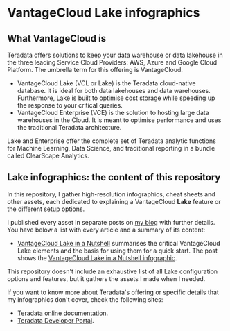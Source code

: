 # VantageCloud Lake infographics

## What VantageCloud is

Teradata offers solutions to keep your data warehouse or data lakehouse in the three leading Service Cloud Providers: AWS, Azure and Google Cloud Platform. The umbrella term for this offering is VantageCloud.
* VantageCloud Lake (VCL or Lake) is the Teradata cloud-native database. It is ideal for both data lakehouses and data warehouses. Furthermore, Lake is built to optimise cost storage while speeding up the response to your critical queries.
* VantageCloud Enterprise (VCE) is the solution to hosting large data warehouses in the Cloud. It is meant to optimise performance and uses the traditional Teradata architecture.

Lake and Enterprise offer the complete set of Teradata analytic functions for Machine Learning, Data Science, and traditional reporting in a bundle called ClearScape Analytics.

## Lake infographics: the content of this repository

In this repository, I gather high-resolution infographics, cheat sheets and other assets, each dedicated to explaining a VantageCloud **Lake** feature or the different setup options.

I published every asset in separate posts on [my blog](https://celiamuriel.com/) with further details. You have below a list with every article and a summary of its content:
* [VantageCloud Lake in a Nutshell](https://celiamuriel.com/vantagecloud-lake-in-a-nutshell/) summarises the critical VantageCloud Lake elements and the basis for using them for a quick start. The post shows the [VantageCloud Lake in a Nutshell infographic](https://github.com/CeliaMuriel/VantageCloud-Lake-infographics/blob/main/VantageCloud%20Lake%20in%20a%20Nutshell.jpg).

This repository doesn't include an exhaustive list of all Lake configuration options and features, but it gathers the assets I made when I needed.

If you want to know more about Teradata's offering or specific details that my infographics don't cover, check the following sites:
* [Teradata online documentation](https://docs.teradata.com/).
* [Teradata Developer Portal](https://developers.teradata.com/).
